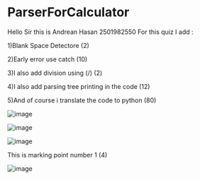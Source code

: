 # ParserForCalculator

Hello Sir this is Andrean Hasan 2501982550
For this quiz I add :

1)Blank Space Detectore (2)

2)Early error use catch (10)

3)I also add division using (/) (2)

4)I also add parsing tree printing in the code (12)

5)And of course i translate the code to python (80)

![image](https://github.com/Andrean2305/ParserForCalculator/assets/91464375/1cfeb192-597d-416b-9541-6fb7a65b3acf)

![image](https://github.com/Andrean2305/ParserForCalculator/assets/91464375/194b8ff4-daf7-4164-8c12-95193a5a96ac)

![image](https://github.com/Andrean2305/ParserForCalculator/assets/91464375/32518911-447a-47a6-aa4d-c8c5233ff7f1)

This is marking point number 1 (4)

![image](https://github.com/Andrean2305/ParserForCalculator/assets/91464375/38e27b0d-bc35-4fa8-b65d-1ba4b658a603)

